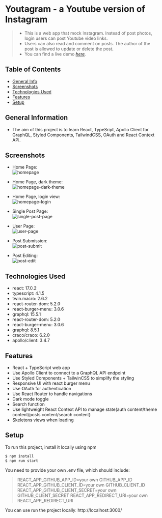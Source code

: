 # Youtagram - a Youtube version of Instagram

> - This is a web app that mock Instagram. Instead of post photos, login users can post Youtube video links. 
> - Users can also read and comment on posts. The author of the post is allowed to update or delete the post.
> - You can find a live demo [_here_](https://youtagram.azurewebsites.net).

## Table of Contents

- [General Info](#general-information)
- [Screenshots](#screenshots)
- [Technologies Used](#technologies-used)
- [Features](#features)
- [Setup](#setup)


## General Information

- The aim of this project is to learn React, TypeSript, Apollo Client for GraphQL, Styled Components, TailwindCSS, OAuth and React Context API.


## Screenshots
- Home Page: <br />
  ![homepage](./screenshot/homepage.png)

- Home Page, dark theme: <br />
  ![homepage-dark-theme](./screenshot/homepage-dark-theme.png)

- Home Page, login view: <br />
  ![homepage-login](./screenshot/homepage-login.png)

- Single Post Page: <br />
  ![single-post-page](./screenshot/single-post-page.png)

- User Page: <br />
  ![user-page](./screenshot/user-page.png)

- Post Submission: <br />
  ![post-submit](./screenshot/post-submit.png)

- Post Editing: <br />
  ![post-edit](./screenshot/post-edit.png)


## Technologies Used

- react: 17.0.2
- typescript: 4.1.5
- twin.macro: 2.6.2
- react-router-dom: 5.2.0
- react-burger-menu: 3.0.6
- graphql: 15.5.1
- react-router-dom: 5.2.0
- react-burger-menu: 3.0.6
- graphql: 8.5.1
- craco/craco: 6.2.0
- apollo/client: 3.4.7


## Features

- React + TypeScript web app
- Use Apollo Client to connect to a GraphQL API endpoint
- Use Styled Components + TailwinCSS to simplify the styling
- Responsive UI with react burger menu
- Use OAuth for authentication
- Use React Router to handle navigations
- Dark mode toggle
- Search function
- Use lightweight React Context API to manage state(auth content/theme content/posts content/search content)
- Skeletons views when loading


## Setup

To run this project, install it locally using npm

```bash
$ npm install
$ npm run start
```

You need to provide your own .env file, which should include:
> REACT_APP_GITHUB_APP_ID=your own GITHUB_APP_ID
> REACT_APP_GITHUB_CLIENT_ID=your own GITHUB_CLIENT_ID
> REACT_APP_GITHUB_CLIENT_SECRET=your own GITHUB_CLIENT_SECRET
> REACT_APP_REDIRECT_URI=your own REACT_APP_REDIRECT_URI

You can use run the project locally:
http://localhost:3000/
